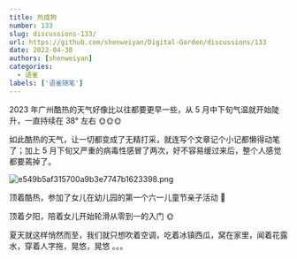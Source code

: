 ```yaml
---
title: 热成狗
number: 133
slug: discussions-133/
url: https://github.com/shenweiyan/Digital-Garden/discussions/133
date: 2022-04-30
authors: [shenweiyan]
categories: 
  - 语雀
labels: ['语雀随笔']
---
```


2023 年广州酷热的天气好像比以往都要更早一些，从 5 月中下旬气温就开始陡升，一直持续在 38° 左右 🌞🌞🌞

如此酷热的天气，让一切都变成了无精打采，就连写个文章记个小记都懒得动笔了；加上 5 月下旬又严重的病毒性感冒了两次，好不容易缓过来后，整个人感觉都要蔫掉了。

<!-- more -->

![e549b5af315700a9b3e7747b1623398.png](https://shub.weiyan.tech/yuque/elog-notebook-img/FiqCEjITPiIwdeNGXLvHmuCbyWSG.png)

顶着酷热，参加了女儿在幼儿园的第一个六一儿童节亲子活动 🏃

顶着夕阳，陪着女儿开始轮滑从零到一的入门 🌞

夏天就这样悄然而至，我们就只想吹着空调，吃着冰镇西瓜，窝在家里，闻着花露水，穿着人字拖，晃悠，晃悠 。。。

<script src="https://giscus.app/client.js"
	data-repo="shenweiyan/Digital-Garden"
	data-repo-id="R_kgDOKgxWlg"
	data-mapping="number"
	data-term="133"
	data-reactions-enabled="1"
	data-emit-metadata="0"
	data-input-position="bottom"
	data-theme="light"
	data-lang="zh-CN"
	crossorigin="anonymous"
	async>
</script>
